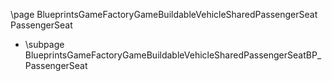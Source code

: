 \page BlueprintsGameFactoryGameBuildableVehicleSharedPassengerSeat PassengerSeat
- \subpage BlueprintsGameFactoryGameBuildableVehicleSharedPassengerSeatBP_PassengerSeat
